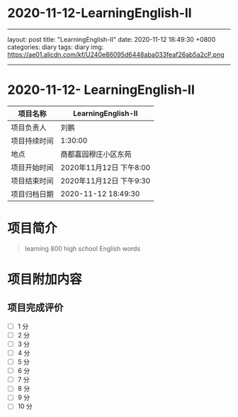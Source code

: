 #  2020-11-12-LearningEnglish-II
- - - -
layout: post
title: "LearningEnglish-II"
date: 2020-11-12 18:49:30 +0800
categories: diary
tags: diary
img: https://ae01.alicdn.com/kf/U240e86095d6448aba033feaf26ab5a2cP.png
- - - -

#  2020-11-12- LearningEnglish-II


| 项目名称     |    LearningEnglish-II      |
| ------------ | ----------------------- |
| 项目负责人   | 刘鹏                    |
| 项目持续时间 | 1:30:00                 |
| 地点         | 商都嘉园穆庄小区东苑    |
| 项目开始时间 | 2020年11月12日 下午8:00 |
| 项目结束时间 | 2020年11月12日 下午9:30 |
| 项目归档日期 | 2020-11-12 18:49:30  |

# 项目简介
> learning 800 high school English words  


# 项目附加内容





## 项目完成评价

- [ ]  1 分
- [ ]  2 分
- [ ]  3 分
- [ ]  4 分
- [ ]  5 分
- [ ]  6 分
- [ ]  7 分
- [ ]  8 分
- [ ]  9 分
- [ ]  10 分